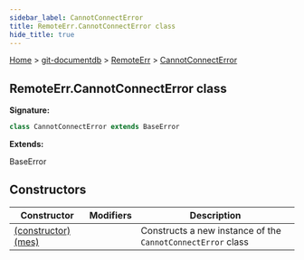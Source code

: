 ```yaml
---
sidebar_label: CannotConnectError
title: RemoteErr.CannotConnectError class
hide_title: true
---
```


[Home](./index.md) &gt; [git-documentdb](./git-documentdb.md) &gt; [RemoteErr](./git-documentdb.remoteerr.md) &gt; [CannotConnectError](./git-documentdb.remoteerr.cannotconnecterror.md)

## RemoteErr.CannotConnectError class

<b>Signature:</b>

```typescript
class CannotConnectError extends BaseError 
```
<b>Extends:</b>

BaseError

## Constructors

|  Constructor | Modifiers | Description |
|  --- | --- | --- |
|  [(constructor)(mes)](./git-documentdb.remoteerr.cannotconnecterror._constructor_.md) |  | Constructs a new instance of the <code>CannotConnectError</code> class |

